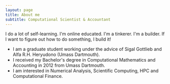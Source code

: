 ```yaml
---
layout: page
title: About me
subtitle: Computational Scientist & Accountant
---
```



I do a lot of self-learning. I'm online educated. I'm a tinkerer. I'm a builder. If I want to figure
out how to do something, I build it!


- I am a graduate student working under the advice of Sigal Gottlieb and Alfa R.H. Heryudono (Umass Dartmouth).
- I received my Bachelor's degree in Computational Mathematics and Accounting in 2012 from Umass Dartmouth.
- I am interested in Numerical Analysis, Scientific Computing, HPC and Computational Finance.
